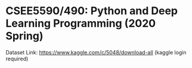 # CSEE5590/490: Python and Deep Learning Programming (2020 Spring)
Dataset Link: https://www.kaggle.com/c/5048/download-all (kaggle login required)
